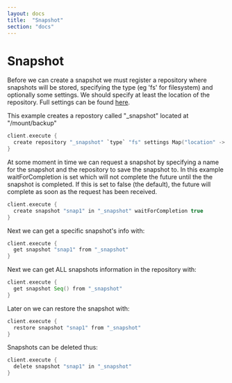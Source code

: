 ```yaml
---
layout: docs
title:  "Snapshot"
section: "docs"
---
```


# Snapshot

Before we can create a snapshot we must register a repository where snapshots will be stored, specifying the type (eg 'fs' for filesystem) and optionally some settings.
We should specify at least the location of the repository. Full settings can be found [here](http://www.elasticsearch.org/guide/en/elasticsearch/reference/current/modules-snapshots.html).

This example creates a repostory called "_snapshot" located at "/mount/backup"

```scala
client.execute {
  create repository "_snapshot" `type` "fs" settings Map("location" -> "/mount/backup")
}
```

At some moment in time we can request a snapshot by specifying a name for the snapshot and the repository to save the snapshot to.
In this example waitForCompletion is set which will not complete the future until the the snapshot is completed.
If this is set to false (the default), the future will complete as soon as the request has been received.

```scala
client.execute {
  create snapshot "snap1" in "_snapshot" waitForCompletion true
}
```

Next we can get a specific snapshot's info with:

```scala
client.execute {
  get snapshot "snap1" from "_snapshot"
}
```

Next we can get ALL snapshots information in the repository with:

```scala
client.execute {
  get snapshot Seq() from "_snapshot"
}
```

Later on we can restore the snapshot with:

```scala
client.execute {
  restore snapshot "snap1" from "_snapshot"
}
```

Snapshots can be deleted thus:

```scala
client.execute {
  delete snapshot "snap1" in "_snapshot"
}
```
